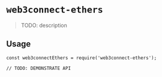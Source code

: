 # `web3connect-ethers`

> TODO: description

## Usage

```
const web3connectEthers = require('web3connect-ethers');

// TODO: DEMONSTRATE API
```
